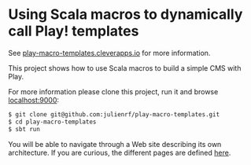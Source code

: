 Using Scala macros to dynamically call Play! templates
======================================================

See [play-macro-templates.cleverapps.io](http://play-macro-templates.cleverapps.io/) for more information.

This project shows how to use Scala macros to build a simple CMS with Play.

For more information please clone this project, run it and browse [localhost:9000](http://localhost:9000):

```bash
$ git clone git@github.com:julienrf/play-macro-templates.git
$ cd play-macro-templates
$ sbt run
```

You will be able to navigate through a Web site describing its own architecture. If you are curious, the different pages are defined [here](/julienrf/play-macro-templates/tree/master/app/views/pages).